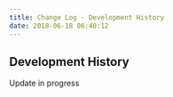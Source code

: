 ```yaml
---
title: Change Log - Development History
date: 2018-06-18 06:40:12
---
```

## Development History

Update in progress